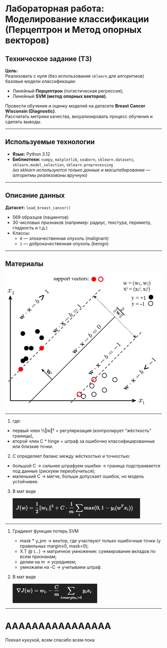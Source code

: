 # Лабораторная работа: Моделирование классификации (Перцептрон и Метод опорных векторов)

## Техническое задание (ТЗ)

**Цель:**  
Реализовать с нуля (без использования `sklearn` для алгоритмов) базовые модели классификации:
- Линейный **Перцептрон** (логистическая регрессия);
- Линейный **SVM (метод опорных векторов)**.

Провести обучение и оценку моделей на датасете **Breast Cancer Wisconsin (Diagnostic)**.  
Рассчитать метрики качества, визуализировать процесс обучения и сделать выводы.

---

## Используемые технологии

- **Язык:** Python 3.12  
- **Библиотеки:** `numpy`, `matplotlib`, `seaborn`, `sklearn.datasets`, `sklearn.model_selection`, `sklearn.preprocessing`  
  *(из sklearn используются только данные и масштабирование — алгоритмы реализованы вручную)*

---

## Описание данных

**Датасет:** `load_breast_cancer()`  
- 569 образцов (пациентов)  
- 30 числовых признаков (например: радиус, текстура, периметр, гладкость и т.д.)  
- Классы:  
  - `0` — злокачественная опухоль (malignant)  
  - `1` — доброкачественная опухоль (benign)

---



## Материалы 
![SVM](Photo/1.png)

---
1. где:
  - первый член ½‖w‖² = регуляризация (контролирует “жёсткость” границы),
  - второй член C * hinge = штраф за ошибочно классифицированные или близкие точки.
2. C определяет баланс между жёсткостью и точностью:
  - большой C → сильнее штрафуем ошибки → граница подстраивается под данные (рискуем переобучиться);
  - маленький C → мягче, больше допускает ошибок, но модель устойчивее.
3. В мат виде

    ![Итоговая функция потерь](Photo/Итоговая%20функция%20потерь.png)
    
---
1. Градиент функции потерь SVM
   - mask * y_pm → вектор, где участвуют только ошибочные точки (у правильных margin≤0, mask=0);
   - X.T @ (...) → матричное умножение: суммирование вкладов по всем признакам;
   - делим на m → усредняем;
   - умножаем на -C → учитываем штраф.
2. В мат виде

    ![градиент функции потерь SVM](Photo/градиент%20функции%20потерь%20SVM.png)
---
# АААААААААААААААА #
Поехал кукухой, всем спасибо всем пока